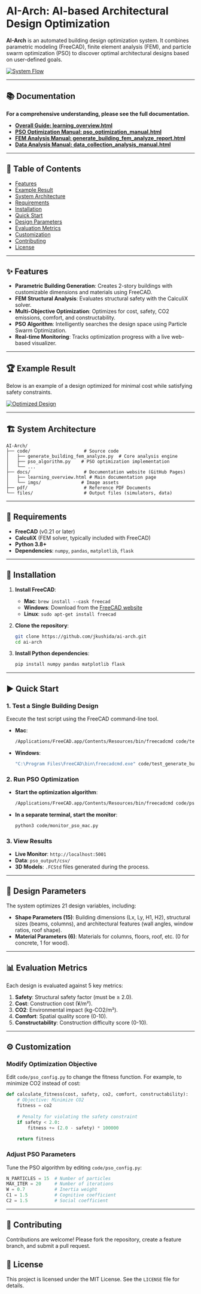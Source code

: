 # AI-Arch: AI-based Architectural Design Optimization

**AI-Arch** is an automated building design optimization system. It combines parametric modeling (FreeCAD), finite element analysis (FEM), and particle swarm optimization (PSO) to discover optimal architectural designs based on user-defined goals.

[![System Flow](docs/imgs/flow_pso.png)](docs/pso_optimization_manual.html)

---

## 📚 Documentation

**For a comprehensive understanding, please see the full documentation.**

- **[Overall Guide: learning_overview.html](https://jkushida.github.io/ai-arch/docs/learning_overview.html)**
- **[PSO Optimization Manual: pso_optimization_manual.html](https://jkushida.github.io/ai-arch/docs/pso_optimization_manual.html)**
- **[FEM Analysis Manual: generate_building_fem_analyze_report.html](https://jkushida.github.io/ai-arch/docs/generate_building_fem_analyze_report.html)**
- **[Data Analysis Manual: data_collection_analysis_manual.html](https://jkushida.github.io/ai-arch/docs/data_collection_analysis_manual.html)**

---

## 📜 Table of Contents

- [Features](#-features)
- [Example Result](#-example-result)
- [System Architecture](#-system-architecture)
- [Requirements](#-requirements)
- [Installation](#-installation)
- [Quick Start](#-quick-start)
- [Design Parameters](#-design-parameters)
- [Evaluation Metrics](#-evaluation-metrics)
- [Customization](#-customization)
- [Contributing](#-contributing)
- [License](#-license)

---

## ✨ Features

- **Parametric Building Generation**: Creates 2-story buildings with customizable dimensions and materials using FreeCAD.
- **FEM Structural Analysis**: Evaluates structural safety with the CalculiX solver.
- **Multi-Objective Optimization**: Optimizes for cost, safety, CO2 emissions, comfort, and constructability.
- **PSO Algorithm**: Intelligently searches the design space using Particle Swarm Optimization.
- **Real-time Monitoring**: Tracks optimization progress with a live web-based visualizer.

---

## 🏆 Example Result

Below is an example of a design optimized for minimal cost while satisfying safety constraints.

[![Optimized Design](docs/imgs/gbest.png)](docs/pso_optimization_manual.html)

---

## 🏗️ System Architecture

```
AI-Arch/
├── code/                    # Source code
│   ├── generate_building_fem_analyze.py  # Core analysis engine
│   ├── pso_algorithm.py    # PSO optimization implementation
│   └── ...
├── docs/                    # Documentation website (GitHub Pages)
│   ├── learning_overview.html # Main documentation page
│   └── imgs/               # Image assets
├── pdf/                     # Reference PDF Documents
└── files/                   # Output files (simulators, data)
```

---

## 🔧 Requirements

- **FreeCAD** (v0.21 or later)
- **CalculiX** (FEM solver, typically included with FreeCAD)
- **Python 3.8+**
- **Dependencies**: `numpy`, `pandas`, `matplotlib`, `flask`

---

## 🚀 Installation

1.  **Install FreeCAD**:
    -   **Mac**: `brew install --cask freecad`
    -   **Windows**: Download from the [FreeCAD website](https://www.freecad.org/)
    -   **Linux**: `sudo apt-get install freecad`

2.  **Clone the repository**:
    ```bash
    git clone https://github.com/jkushida/ai-arch.git
    cd ai-arch
    ```

3.  **Install Python dependencies**:
    ```bash
    pip install numpy pandas matplotlib flask
    ```

---

## ▶️ Quick Start

### 1. Test a Single Building Design

Execute the test script using the FreeCAD command-line tool.

-   **Mac**:
    ```bash
    /Applications/FreeCAD.app/Contents/Resources/bin/freecadcmd code/test_generate_building.py
    ```
-   **Windows**:
    ```bash
    "C:\Program Files\FreeCAD\bin\freecadcmd.exe" code/test_generate_building.py
    ```

### 2. Run PSO Optimization

-   **Start the optimization algorithm**:
    ```bash
    /Applications/FreeCAD.app/Contents/Resources/bin/freecadcmd code/pso_algorithm.py
    ```
-   **In a separate terminal, start the monitor**:
    ```bash
    python3 code/monitor_pso_mac.py
    ```

### 3. View Results

-   **Live Monitor**: `http://localhost:5001`
-   **Data**: `pso_output/csv/`
-   **3D Models**: `.FCStd` files generated during the process.

---

## 📐 Design Parameters

The system optimizes 21 design variables, including:

-   **Shape Parameters (15)**: Building dimensions (Lx, Ly, H1, H2), structural sizes (beams, columns), and architectural features (wall angles, window ratios, roof shape).
-   **Material Parameters (6)**: Materials for columns, floors, roof, etc. (0 for concrete, 1 for wood).

---

## 📊 Evaluation Metrics

Each design is evaluated against 5 key metrics:

1.  **Safety**: Structural safety factor (must be ≥ 2.0).
2.  **Cost**: Construction cost (¥/m²).
3.  **CO2**: Environmental impact (kg-CO2/m²).
4.  **Comfort**: Spatial quality score (0-10).
5.  **Constructability**: Construction difficulty score (0-10).

---

## ⚙️ Customization

### Modify Optimization Objective

Edit `code/pso_config.py` to change the fitness function. For example, to minimize CO2 instead of cost:

```python
def calculate_fitness(cost, safety, co2, comfort, constructability):
    # Objective: Minimize CO2
    fitness = co2
    
    # Penalty for violating the safety constraint
    if safety < 2.0:
        fitness += (2.0 - safety) * 100000
    
    return fitness
```

### Adjust PSO Parameters

Tune the PSO algorithm by editing `code/pso_config.py`:

```python
N_PARTICLES = 15  # Number of particles
MAX_ITER = 20     # Number of iterations
W = 0.7           # Inertia weight
C1 = 1.5          # Cognitive coefficient
C2 = 1.5          # Social coefficient
```

---

## 🤝 Contributing

Contributions are welcome! Please fork the repository, create a feature branch, and submit a pull request.

## 📄 License

This project is licensed under the MIT License. See the `LICENSE` file for details.
